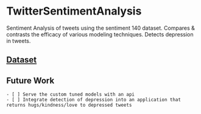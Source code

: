 # TwitterSentimentAnalysis
Sentiment Analysis of tweets using the sentiment 140 dataset. Compares &amp; contrasts the efficacy of various modeling techniques. Detects depression in tweets.

## [Dataset](https://www.kaggle.com/datasets/kazanova/sentiment140)

## Future Work
    - [ ] Serve the custom tuned models with an api
    - [ ] Integrate detection of depression into an application that returns hugs/kindness/love to depressed tweets